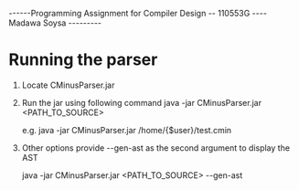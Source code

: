 ------Programming Assignment for Compiler Design -- 110553G ---- Madawa Soysa ---------

Running the parser
==================

1. Locate CMinusParser.jar

2. Run the jar using following command
	java -jar CMinusParser.jar <PATH_TO_SOURCE>
	
	e.g.  java -jar CMinusParser.jar /home/{$user}/test.cmin
	
3. Other options
	provide --gen-ast as the second argument to display the AST
	
	java -jar CMinusParser.jar <PATH_TO_SOURCE> --gen-ast
